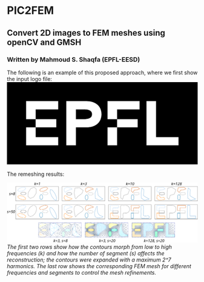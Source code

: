 # PIC2FEM
## Convert 2D images to FEM meshes using openCV and GMSH

### Written by Mahmoud S. Shaqfa (EPFL-EESD)


The following is an example of this proposed approach, where we first show the input logo file:
![Input logo of EPFL](./EPFL_logo.png)


The remeshing results:

![Example of remeshing the logo of EPFL](./refinments_EPFL.svg)
*The first two rows show how the contours morph from low to high frequencies (k) and how the number of segment (s) affects the reconstruction; the contours were expanded with a maximum 2^7 harmonics. The last row shows the corresponding FEM mesh for different frequencies and segments to control the mesh refinements.*